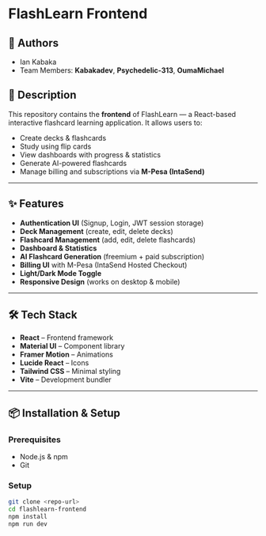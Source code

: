 # FlashLearn Frontend

## 👥 Authors
- Ian Kabaka  
- Team Members: **Kabakadev**, **Psychedelic-313**, **OumaMichael**

## 📖 Description
This repository contains the **frontend** of FlashLearn — a React-based interactive flashcard learning application. It allows users to:
- Create decks & flashcards
- Study using flip cards
- View dashboards with progress & statistics
- Generate AI-powered flashcards
- Manage billing and subscriptions via **M-Pesa (IntaSend)**

---

## ✨ Features
- **Authentication UI** (Signup, Login, JWT session storage)
- **Deck Management** (create, edit, delete decks)
- **Flashcard Management** (add, edit, delete flashcards)
- **Dashboard & Statistics**
- **AI Flashcard Generation** (freemium + paid subscription)
- **Billing UI** with M-Pesa (IntaSend Hosted Checkout)
- **Light/Dark Mode Toggle**
- **Responsive Design** (works on desktop & mobile)

---

## 🛠️ Tech Stack
- **React** – Frontend framework
- **Material UI** – Component library
- **Framer Motion** – Animations
- **Lucide React** – Icons
- **Tailwind CSS** – Minimal styling
- **Vite** – Development bundler

---

## 📦 Installation & Setup

### Prerequisites
- Node.js & npm
- Git

### Setup
```bash
git clone <repo-url>
cd flashlearn-frontend
npm install
npm run dev
